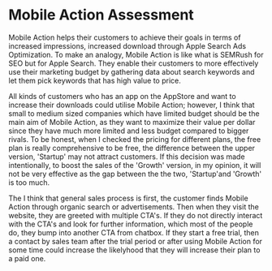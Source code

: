 # Mobile Action Assessment

  Mobile Action helps their customers to achieve their goals in terms of increased impressions, increased download through Apple Search Ads Optimization. To make an analogy, Mobile Action is like what is SEMRush for SEO but for Apple Search. They enable their customers to more effectively use their marketing budget by gathering data about search keywords and let them pick keywords that has high value to price.

All kinds of customers who has an app on the AppStore and want to increase their downloads could utilise Mobile Action; however, I think that small to medium sized companies which have limited budget should be the main aim of Mobile Action, as they want to maximize their value per dollar since they have much more limited and less budget compared to bigger rivals. To be honest, when I checked the pricing for different plans, the free plan is really comprehensive to be free, the difference between the upper version, 'Startup' may not attract customers. If this decision was made intentionally, to boost the sales of the 'Growth' version, in my opinion, it will not be very effective as the gap between the the two, 'Startup'and 'Growth' is too much. 

The I think that general sales process is first, the customer finds Mobile Action through organic search or advertisements. Then when they visit the website, they are greeted with multiple CTA's. If they do not directly interact with the CTA's and look for further information, which most of the people do, they bump into another CTA from chatbox. If they start a free trial, then a contact by sales team after the trial period or after using Mobile Action for some time could increase the likelyhood that they will increase their plan to a paid one. 

